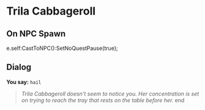 # Trila Cabbageroll


## On NPC Spawn

e.self:CastToNPC():SetNoQuestPause(true);


## Dialog

**You say:** `hail`



>*Trila Cabbageroll doesn't seem to notice you.  Her concentration is set on trying to reach the tray that rests on the table before her.*
end
